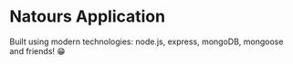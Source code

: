 # Natours Application
Built using modern technologies: node.js, express, mongoDB, mongoose and friends! 😁
